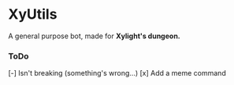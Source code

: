 # XyUtils
A general purpose bot, made for **Xylight's dungeon.**

### ToDo
[-] Isn't breaking (something's wrong...)
[x] Add a meme command